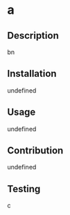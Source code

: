 
  # a

  ## Description
  bn

  ## Installation
  undefined

  ## Usage
  undefined

  ## Contribution
  undefined

  ## Testing
  c
  
